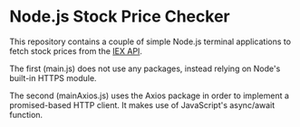 # Node.js Stock Price Checker

This repository contains a couple of simple Node.js terminal applications to fetch stock prices from the [IEX API](https://iextrading.com/developer/). 

The first (main.js) does not use any packages, instead relying on Node's built-in HTTPS module. 

The second (mainAxios.js) uses the Axios package in order to implement a promised-based HTTP client. It makes use of JavaScript's async/await function. 
